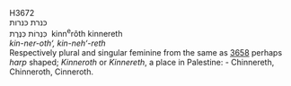 <body>
  <p>H3672<br>  כּנּרת    כּנּרות  <br> כִּנְּרוֹת  כִּנֶּרֶת  ‎  kinn<sup>e</sup>rôth  kinnereth  <br><i>kin-ner-oth‘,</i> <i>kin-neh‘-reth </i><br>Respectively plural and singular feminine from the same as <a href="h3658.htm">3658</a>  perhaps <i>harp</i> shaped; <i>Kinneroth</i> or <i>Kinnereth</i>, a place in Palestine: - Chinnereth, Chinneroth, Cinneroth.<br></p>
 </body>